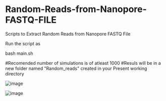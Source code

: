 # Random-Reads-from-Nanopore-FASTQ-FILE
Scripts to Extract Random Reads from Nanopore FASTQ File

Run the script as 

bash main.sh <PATH OF ONT FASTQ FILE> <NUMBER OF RANDOM READS REQUIRED> <NUMBER OF SIMULATIONS>

#Recomended number of simulations is of atleast 1000
#Resuls will be in a new folder named "Random_reads" created in your Present working directory

![image](https://github.com/user-attachments/assets/02d29ba5-63ba-44ac-9914-94aae045013e)

![image](https://github.com/user-attachments/assets/aaa11b39-a600-489d-82ee-795d4b1903a5)

